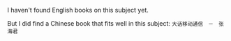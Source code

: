 I haven't found English books on this subject yet. 

But I did find a Chinese book that fits well in this subject: `大话移动通信　－　张海君`